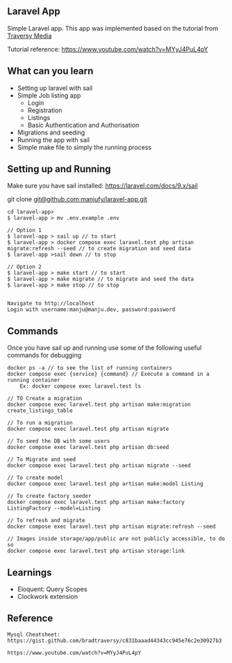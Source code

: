 ## Laravel App

Simple Laravel app. This app was implemented based on the tutorial from [Traversy Media](https://www.youtube.com/@TraversyMedia)

Tutorial reference: https://www.youtube.com/watch?v=MYyJ4PuL4pY

## What can you learn
 - Setting up laravel with sail
 - Simple Job listing app
   - Login
   - Registration
   - Listings
   - Basic Authentication and Authorisation
 - Migrations and seeding
 - Running the app with sail
 - Simple make file to simply the running process

## Setting up and Running

Make sure you have sail installed: https://laravel.com/docs/9.x/sail

git clone [git@github.com:manjufy/laravel-app.git](https://github.com/manjufy/laravel-app.git)
    

    cd laravel-app>
    $ laravel-app > mv .env.example .env

    // Option 1
    $ laravel-app > sail up // to start
    $ laravel-app > docker compose exec laravel.test php artisan migrate:refresh --seed // to create migration and seed data
    $ laravel-app >sail down // to stop

    // Option 2
    $ laravel-app > make start // to start
    $ laravel-app > make migrate // to migrate and seed the data
    $ laravel-app > make stop // to stop


    Navigate to http://localhost
    Login with username:manju@manju.dev, password:password

## Commands

Once you have sail up and running use some of the following useful commands for debugging

    docker ps -a // to see the list of running containers
    docker compose exec {service} {command} // Execute a command in a running container
        Ex: docker compose exec laravel.test ls

    // TO Create a migration
    docker compose exec laravel.test php artisan make:migration create_listings_table

    // To run a migration
    docker compose exec laravel.test php artisan migrate

    // To seed the DB with some users
    docker compose exec laravel.test php artisan db:seed

    // To Migrate and seed
    docker compose exec laravel.test php artisan migrate --seed

    // To create model
    docker compose exec laravel.test php artisan make:model Listing

    // To create factory seeder
    docker compose exec laravel.test php artisan make:factory ListingFactory --model=Listing

    // To refresh and migrate 
    docker compose exec laravel.test php artisan migrate:refresh --seed

    // Images inside storage/app/public are not publicly accessible, to do so
    docker compose exec laravel.test php artisan storage:link

## Learnings

- Eloquent: Query Scopes
- Clockwork extension


## Reference

    Mysql Cheatsheet: https://gist.github.com/bradtraversy/c831baaad44343cc945e76c2e30927b3

    https://www.youtube.com/watch?v=MYyJ4PuL4pY
